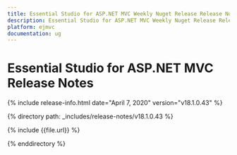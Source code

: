 ```yaml
---
title: Essential Studio for ASP.NET MVC Weekly Nuget Release Release Notes  
description: Essential Studio for ASP.NET MVC Weekly Nuget Release Release Notes  
platform: ejmvc
documentation: ug
---
```


# Essential Studio for ASP.NET MVC  Release Notes  

{% include release-info.html date="April 7, 2020"  version="v18.1.0.43" %} 


{% directory path: _includes/release-notes/v18.1.0.43 %}

{% include {{file.url}} %}

{% enddirectory %}